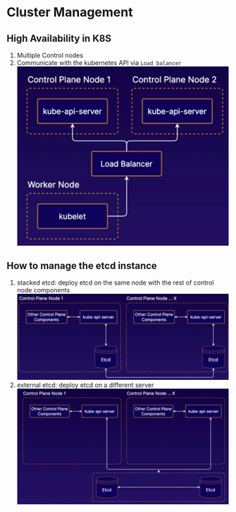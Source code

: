# Cluster Management

## High Availability in K8S
1. Multiple Control nodes
2. Communicate with the kubernetes API via `Load balancer`
![img](./img/k8s-ha.jpg)

## How to manage the etcd instance
1. stacked etcd: deploy etcd on the same node with the rest of control node components
![img](./img/stacked-etcd.jpg)
2. external etcd: deploy etcd on a different server
![img](./img/external-etcd.jpg)